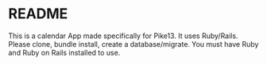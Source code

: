 # README

This is a calendar App made specifically for Pike13.  It uses Ruby/Rails.  Please clone, bundle install, create a database/migrate.  You must have Ruby and Ruby on Rails installed to use. 
